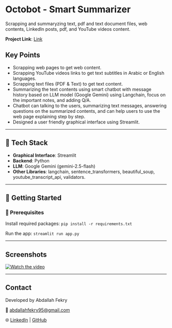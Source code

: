 # Octobot - Smart Summarizer

Scrapping and summaryzing text, pdf and text document files, web contents, LinkedIn posts, pdf, and YouTube videos content.

**Project Link**:
[Link](https://octobot.streamlit.app/)

## Key Points
- Scrapping web pages to get web content.
- Scrapping YouTube videos links to get text subtitles in Arabic or English languages.
- Scrapping text files (PDF & Text) to get text content.
- Summarizing the text contents using smart chatbot with message history based on LLM model (Google Gemini) using Langchain, focus on the important notes, and adding Q/A.
- Chatbot can talking to the users, summarizing text messages, answering questions on the summarized contents, and can help users to use the web page explaining step by step.
- Designed a user friendly graphical interface using Streamlit.

---

## 🧠 Tech Stack

- **Graphical Interface**: Streamlit
- **Backend**: Python
- **LLM**: Google Gemini (gemini-2.5-flash)
- **Other Libraries**: langchain, sentence_transformers, beautiful_soup, youtube_transcript_api, validators.

---
<!--
## 📂 Project Structure

```
Smart-ATS/
├── .streamlit/ # Streamlit config files
├── Data/ # Data-related folders
│ ├── job_description/ # Sample or scraped job description texts
│ └── vector_db/ # Vector database files (Chroma DB)
├── images/ # Visual assets and screenshots
├── notebooks/ # Jupyter notebooks for experimentation
├── .gitattributes # Git settings
├── README.md # Project documentation
├── Retriever.py # Core retrieval logic for RAG
├── requirements.txt # Python dependencies
└── st_app.py # Streamlit app entry point
```

---
-->

## 🚀 Getting Started

### 🔧 Prerequisites

Install required packages:
`pip install -r requirements.txt`

Run the app:
`streamlit run app.py`

---

## Screenshots
<!--
[![Watch the video](https://i.sstatic.net/Vp2cE.png)](https://youtu.be/vt5fpE0bzSY)

<video src="images/test_video.mp4" controls width="600">
  Your browser does not support the video tag.
</video>
-->
[![Watch the video](images/thumbnail.jpg)](images/test_video.mp4)

---

## Contact

Developed by Abdallah Fekry

📧 abdallahfekry95@gmail.com

🌐 [LinkedIn](https://www.linkedin.com/in/abdallah-fekry) | [GitHub](https://github.com/BeboFekry?tab=repositories)
